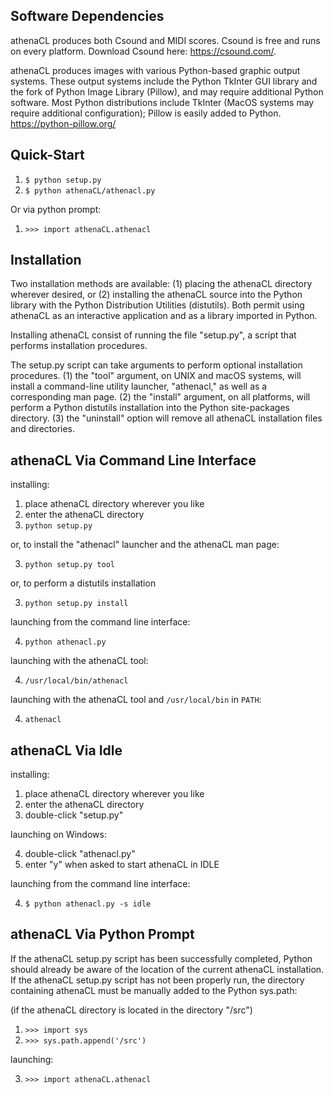 ##  Software Dependencies

athenaCL produces both Csound and MIDI scores. Csound is free and runs on 
every platform. Download Csound here:
https://csound.com/.

athenaCL produces images with various Python-based graphic output systems.
These output systems include the Python TkInter GUI library and the fork of
Python Image Library (Pillow), and may require additional Python software. Most
Python distributions include TkInter (MacOS systems may require additional
configuration); Pillow is easily added to Python.  https://python-pillow.org/




## Quick-Start

1. `$ python setup.py`
2. `$ python athenaCL/athenacl.py`

Or via python prompt:

1. `>>> import athenaCL.athenacl`




## Installation

Two installation methods are available: (1) placing the athenaCL directory
wherever desired, or (2) installing the athenaCL source into the Python library
with the Python Distribution Utilities (distutils). Both permit using athenaCL
as an interactive application and as a library imported in Python.

Installing athenaCL consist of running the file "setup.py", a script that
performs installation procedures.

The setup.py script can take arguments to perform optional installation
procedures. (1) the "tool" argument, on UNIX and macOS systems, will install a
command-line utility launcher, "athenacl," as well as a corresponding man
page. (2) the "install" argument, on all platforms, will perform a Python
distutils installation into the Python site-packages directory. (3) the
"uninstall" option will remove all athenaCL installation files and directories.




## athenaCL Via Command Line Interface

installing:

1. place athenaCL directory wherever you like
2. enter the athenaCL directory
3. `python setup.py`

or, to install the "athenacl" launcher and the athenaCL man page:

3. `python setup.py tool`

or, to perform a distutils installation

3. `python setup.py install`

launching from the command line interface:

4. `python athenacl.py`

launching with the athenaCL tool:

4. `/usr/local/bin/athenacl`

launching with the athenaCL tool and `/usr/local/bin` in `PATH`:

4. `athenacl`




## athenaCL Via Idle

installing:

1. place athenaCL directory wherever you like
2. enter the athenaCL directory
3. double-click "setup.py"

launching on Windows:

4. double-click "athenacl.py"
5. enter "y" when asked to start athenaCL in IDLE

launching from the command line interface:

4. `$ python athenacl.py -s idle`




## athenaCL Via Python Prompt

If the athenaCL setup.py script has been successfully completed, Python should
already be aware of the location of the current athenaCL installation. If the
athenaCL setup.py script has not been properly run, the directory containing
athenaCL must be manually added to the Python sys.path:

(if the athenaCL directory is located in the directory "/src")

1. `>>> import sys`
2. `>>> sys.path.append('/src')`

launching:

3. `>>> import athenaCL.athenacl`
